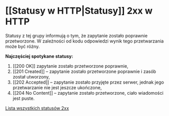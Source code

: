 # [[Statusy w HTTP|Statusy]] 2xx w HTTP
Statusy z tej grupy informują o tym, że zapytanie zostało poprawnie przetworzone. W zależności od kodu odpowiedzi wynik tego przetwarzania może być różny.

**Najczęściej spotykane statusy:**
1. [[200 OK]] zapytanie zostało przetworzone poprawnie,
2. [[201 Created]] – zapytanie zostało przetworzone poprawnie i zasób został utworzony,
3. [[202 Accepted]] – zapytanie zostało przyjęte przez serwer, jednak jego przetwarzanie nie jest jeszcze ukończone,
4. [[204 No Content]] – zapytanie zostało przetworzone, ciało wiadomości jest puste.

[Lista wszystkich statusów 2xx](https://en.wikipedia.org/wiki/List_of_HTTP_status_codes#:~:text=message.%5B7%5D-,2xx%20success,-This%20class%20of)
